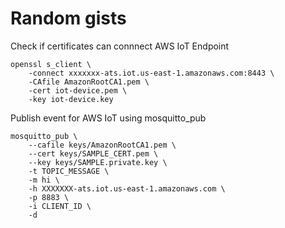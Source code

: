 # Random gists

Check if certificates can connnect AWS IoT Endpoint
```
openssl s_client \
    -connect xxxxxxx-ats.iot.us-east-1.amazonaws.com:8443 \
    -CAfile AmazonRootCA1.pem \
    -cert iot-device.pem \
    -key iot-device.key
```

Publish event for AWS IoT using mosquitto_pub
```
mosquitto_pub \
    --cafile keys/AmazonRootCA1.pem \
    --cert keys/SAMPLE_CERT.pem \
    --key keys/SAMPLE.private.key \
    -t TOPIC_MESSAGE \
    -m hi \
    -h XXXXXXX-ats.iot.us-east-1.amazonaws.com \
    -p 8883 \
    -i CLIENT_ID \
    -d
```
